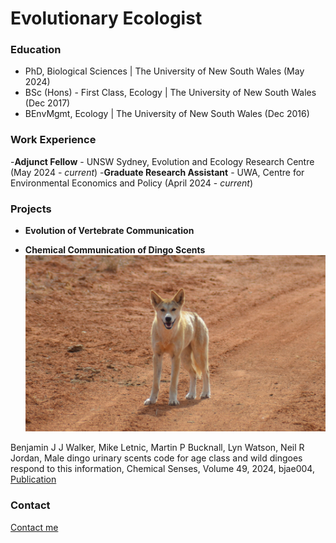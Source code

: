 # Evolutionary Ecologist

### Education
- PhD, Biological Sciences | The University of New South Wales (May 2024)
- BSc (Hons) - First Class, Ecology | The University of New South Wales (Dec 2017)
- BEnvMgmt, Ecology | The University of New South Wales (Dec 2016)

### Work Experience
-**Adjunct Fellow** - UNSW Sydney, Evolution and Ecology Research Centre (May 2024 - *current*)
-**Graduate Research Assistant** - UWA, Centre for Environmental Economics and Policy (April 2024 - *current*)

### Projects
- **Evolution of Vertebrate Communication**

- **Chemical Communication of Dingo Scents**
![Dingo-Fieldwork](assets/img/dingo.JPG)

Benjamin J J Walker, Mike Letnic, Martin P Bucknall, Lyn Watson, Neil R Jordan, Male dingo urinary scents code for age class and wild dingoes respond to this information, Chemical Senses, Volume 49, 2024, bjae004,
[Publication](https://doi.org/10.1093/chemse/bjae004)
<div class='altmetric-embed' data-badge-type='donut' data-doi="10.1093/chemse/bjae004"></div>

### Contact
[Contact me](mailto:bjjwalker1@gmail.com)
